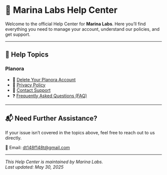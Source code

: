 # 🛟 Marina Labs Help Center

Welcome to the official Help Center for **Marina Labs**. Here you’ll find everything you need to manage your account, understand our policies, and get support.

---

## 📂 Help Topics

### Planora

- 🧹 [Delete Your Planora Account](./planora/account-deletion)
- 🔐 [Privacy Policy](./privacy)
- 💌 [Contact Support](./support)
- ❓ [Frequently Asked Questions (FAQ)](./faq)

---

## 📬 Need Further Assistance?

If your issue isn’t covered in the topics above, feel free to reach out to us directly.

📧 Email: [dt148f148t@gmail.com](mailto:dt148f148t@gmail.com)

---

_This Help Center is maintained by Marina Labs._  
_Last updated: May 30, 2025_
